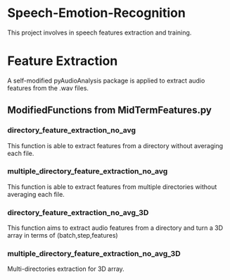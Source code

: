 # Speech-Emotion-Recognition
This project involves in speech features extraction and training.


# Feature Extraction
A self-modified pyAudioAnalysis package is applied to extract audio features from the .wav files.

## ModifiedFunctions from MidTermFeatures.py

### directory_feature_extraction_no_avg
This function is able to extract features from a directory without averaging each file.

### multiple_directory_feature_extraction_no_avg
This function is able to extract features from multiple directories without averaging each file. 

### directory_feature_extraction_no_avg_3D
This function aims to extract audio features from a directory and turn a 3D array in terms of  (batch,step,features)

### multiple_directory_feature_extraction_no_avg_3D
Multi-directories extraction for 3D array.
